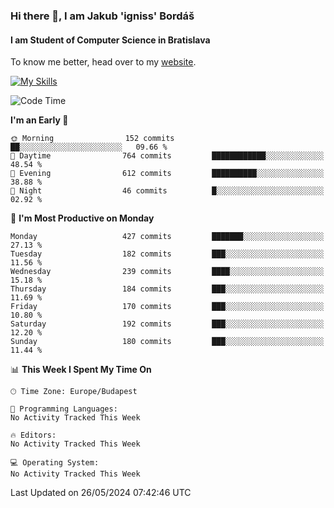 ### Hi there 👋, I am Jakub 'igniss' Bordáš

#### I am Student of Computer Science in Bratislava
To know me better, head over to my [website](https://bordas.sk).

[![My Skills](https://skillicons.dev/icons?i=js,html,css,figma,svelte,java,kotlin,python,postgresql,typescript,nest,nodejs)](https://bordas.sk)


<!--START_SECTION:waka-->
![Code Time](http://img.shields.io/badge/Code%20Time-1%2C480%20hrs%205%20mins-blue)

**I'm an Early 🐤** 

```text
🌞 Morning                152 commits         ██░░░░░░░░░░░░░░░░░░░░░░░   09.66 % 
🌆 Daytime                764 commits         ████████████░░░░░░░░░░░░░   48.54 % 
🌃 Evening                612 commits         ██████████░░░░░░░░░░░░░░░   38.88 % 
🌙 Night                  46 commits          █░░░░░░░░░░░░░░░░░░░░░░░░   02.92 % 
```
📅 **I'm Most Productive on Monday** 

```text
Monday                   427 commits         ███████░░░░░░░░░░░░░░░░░░   27.13 % 
Tuesday                  182 commits         ███░░░░░░░░░░░░░░░░░░░░░░   11.56 % 
Wednesday                239 commits         ████░░░░░░░░░░░░░░░░░░░░░   15.18 % 
Thursday                 184 commits         ███░░░░░░░░░░░░░░░░░░░░░░   11.69 % 
Friday                   170 commits         ███░░░░░░░░░░░░░░░░░░░░░░   10.80 % 
Saturday                 192 commits         ███░░░░░░░░░░░░░░░░░░░░░░   12.20 % 
Sunday                   180 commits         ███░░░░░░░░░░░░░░░░░░░░░░   11.44 % 
```


📊 **This Week I Spent My Time On** 

```text
🕑︎ Time Zone: Europe/Budapest

💬 Programming Languages: 
No Activity Tracked This Week

🔥 Editors: 
No Activity Tracked This Week

💻 Operating System: 
No Activity Tracked This Week
```


 Last Updated on 26/05/2024 07:42:46 UTC
<!--END_SECTION:waka-->

